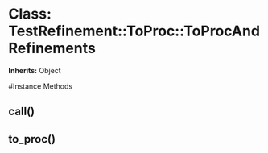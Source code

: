 # Class: TestRefinement::ToProc::ToProcAndRefinements
**Inherits:** Object
    




#Instance Methods
## call() [](#method-i-call)

## to_proc() [](#method-i-to_proc)

